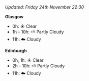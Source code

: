 *Updated: Friday 24th November 22:30*

**Glasgow**

* 0h: :sunny: Clear
* 1h - 10h: :partly_sunny: Partly Cloudy
* 11h: :cloud: Cloudy

**Edinburgh**

* 0h, 1h: :sunny: Clear
* 2h - 10h: :partly_sunny: Partly Cloudy
* 11h: :cloud: Cloudy

